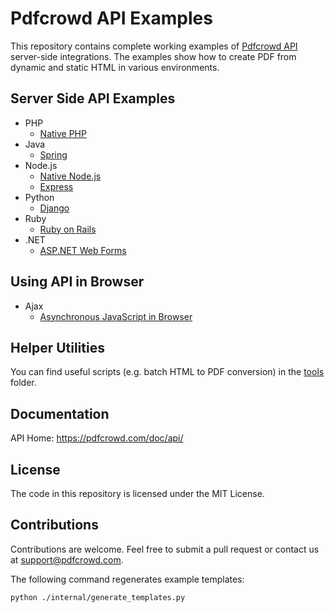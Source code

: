# Pdfcrowd API Examples

This repository contains complete working examples of [Pdfcrowd API](https://pdfcrowd.com/doc/api/) server-side integrations. The examples show how to create PDF from dynamic and static HTML in various environments.

## Server Side API Examples

- PHP
  - [Native PHP](../../tree/master/php/php)
- Java
  - [Spring](../../tree/master/java/spring)
- Node.js
  - [Native Node.js](../../tree/master/nodejs/nodejs)
  - [Express](../../tree/master/nodejs/express)
- Python
  - [Django](../../tree/master/python/django)
- Ruby
  - [Ruby on Rails](../../tree/master/ruby/rails)
- .NET
  - [ASP.NET Web Forms](../../tree/master/dotnet/asp-net-web-forms)
  
## Using API in Browser

- Ajax
  - [Asynchronous JavaScript in Browser](../../tree/master/ajax)

## Helper Utilities

You can find useful scripts (e.g. batch HTML to PDF conversion) in the [tools](../../tree/master/tools) folder.

## Documentation

API Home:  <https://pdfcrowd.com/doc/api/>

## License

The code in this repository is licensed under the MIT License.

## Contributions

Contributions are welcome. Feel free to submit a pull request or contact us at support@pdfcrowd.com.

The following command regenerates example templates:
```
python ./internal/generate_templates.py
```

